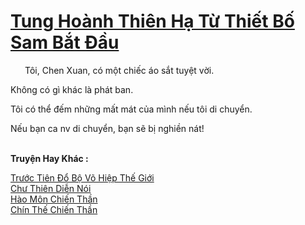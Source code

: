 <a href="https://truyentiki.com/tung-hoanh-thien-ha-tu-thiet-bo-sam-bat-dau.33619/" title="Tung Hoành Thiên Hạ Từ Thiết Bố Sam Bắt Đầu"><h1>Tung Hoành Thiên Hạ Từ Thiết Bố Sam Bắt Đầu</h1></a><div style="display:table"><img align="right" style="float: left; padding: 10px;" src="https://truyentiki.com/images/story/200x260/tung-hoanh-thien-ha-tu-thiet-bo-sam-bat-dau-1591155673.jpg" alt="">Tôi, Chen Xuan, có một chiếc áo sắt tuyệt vời. <p></p> Không có gì khác là phát ban. <p></p> Tôi có thể đếm những mất mát của mình nếu tôi di chuyển. <p></p> Nếu bạn ca nv di chuyển, bạn sẽ bị nghiền nát!</div><p><br><b>Truyện Hay Khác :</b></p><a href="https://truyentiki.com/truoc-tien-do-bo-vo-hiep-the-gioi.33618/" alt="Trước Tiên Đổ Bộ Võ Hiệp Thế Giới">Trước Tiên Đổ Bộ Võ Hiệp Thế Giới</a><br/><a href="https://github.com/nownovels/top500/tree/master/truyenhay/33874/" alt="Chư Thiên Diễn Nói">Chư Thiên Diễn Nói</a><br/><a href="https://github.com/nownovels/top500/tree/master/truyenhay/33628/" alt="Hào Môn Chiến Thần">Hào Môn Chiến Thần</a><br/><a href="https://github.com/nownovels/top500/tree/master/truyenhay/33890/" alt="Chín Thế Chiến Thần">Chín Thế Chiến Thần</a><br/>
